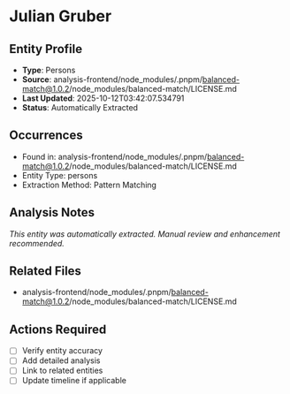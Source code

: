 # Julian Gruber

## Entity Profile
- **Type**: Persons
- **Source**: analysis-frontend/node_modules/.pnpm/balanced-match@1.0.2/node_modules/balanced-match/LICENSE.md
- **Last Updated**: 2025-10-12T03:42:07.534791
- **Status**: Automatically Extracted

## Occurrences
- Found in: analysis-frontend/node_modules/.pnpm/balanced-match@1.0.2/node_modules/balanced-match/LICENSE.md
- Entity Type: persons
- Extraction Method: Pattern Matching

## Analysis Notes
*This entity was automatically extracted. Manual review and enhancement recommended.*

## Related Files
- analysis-frontend/node_modules/.pnpm/balanced-match@1.0.2/node_modules/balanced-match/LICENSE.md

## Actions Required
- [ ] Verify entity accuracy
- [ ] Add detailed analysis
- [ ] Link to related entities
- [ ] Update timeline if applicable
